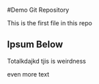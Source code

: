 #Demo Git Repository

This is the first file in this repo


## Ipsum Below

Totalkdajkd tjis is weirdness

even more text